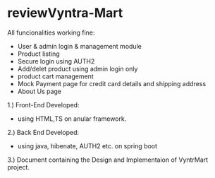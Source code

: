 # reviewVyntra-Mart
All funcionalities working fine:
- User & admin login & management module
- Product listing 
- Secure login using AUTH2
- Add/delet product using admin login only
- product cart management
- Mock Payment page for credit card details and shipping address
- About Us page 


1.) Front-End Developed:
- using HTML,TS on anular framework.

2.) Back End Developed:
- using java, hibenate, AUTH2 etc. on spring boot

3.) Document containing the Design and Implementaion of VyntrMart project.
